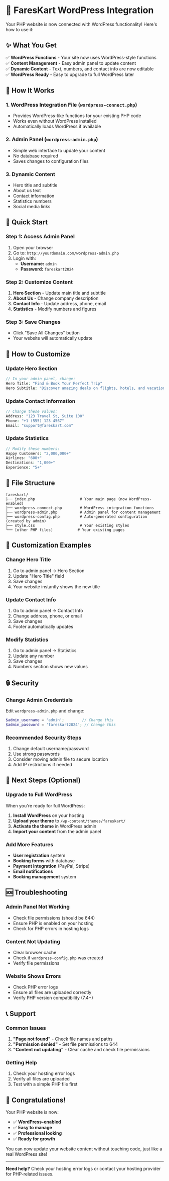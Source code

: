 # 🚀 FaresKart WordPress Integration

Your PHP website is now connected with WordPress functionality! Here's how to use it:

## ✨ What You Get

✅ **WordPress Functions** - Your site now uses WordPress-style functions  
✅ **Content Management** - Easy admin panel to update content  
✅ **Dynamic Content** - Text, numbers, and contact info are now editable  
✅ **WordPress Ready** - Easy to upgrade to full WordPress later  

## 🎯 How It Works

### 1. **WordPress Integration File** (`wordpress-connect.php`)
- Provides WordPress-like functions for your existing PHP code
- Works even without WordPress installed
- Automatically loads WordPress if available

### 2. **Admin Panel** (`wordpress-admin.php`)
- Simple web interface to update your content
- No database required
- Saves changes to configuration files

### 3. **Dynamic Content**
- Hero title and subtitle
- About us text
- Contact information
- Statistics numbers
- Social media links

## 🚀 Quick Start

### Step 1: Access Admin Panel
1. Open your browser
2. Go to: `http://yourdomain.com/wordpress-admin.php`
3. Login with:
   - **Username:** `admin`
   - **Password:** `fareskart2024`

### Step 2: Customize Content
1. **Hero Section** - Update main title and subtitle
2. **About Us** - Change company description
3. **Contact Info** - Update address, phone, email
4. **Statistics** - Modify numbers and figures

### Step 3: Save Changes
- Click "Save All Changes" button
- Your website will automatically update

## 🔧 How to Customize

### Update Hero Section
```php
// In your admin panel, change:
Hero Title: "Find & Book Your Perfect Trip"
Hero Subtitle: "Discover amazing deals on flights, hotels, and vacation packages around the world"
```

### Update Contact Information
```php
// Change these values:
Address: "123 Travel St, Suite 100"
Phone: "+1 (555) 123-4567"
Email: "support@fareskart.com"
```

### Update Statistics
```php
// Modify these numbers:
Happy Customers: "2,000,000+"
Airlines: "600+"
Destinations: "1,000+"
Experience: "5+"
```

## 📁 File Structure

```
fareskart/
├── index.php                    # Your main page (now WordPress-enabled)
├── wordpress-connect.php        # WordPress integration functions
├── wordpress-admin.php          # Admin panel for content management
├── wordpress-config.php         # Auto-generated configuration (created by admin)
├── style.css                    # Your existing styles
└── [other PHP files]           # Your existing pages
```

## 🎨 Customization Examples

### Change Hero Title
1. Go to admin panel → Hero Section
2. Update "Hero Title" field
3. Save changes
4. Your website instantly shows the new title

### Update Contact Info
1. Go to admin panel → Contact Info
2. Change address, phone, or email
3. Save changes
4. Footer automatically updates

### Modify Statistics
1. Go to admin panel → Statistics
2. Update any number
3. Save changes
4. Numbers section shows new values

## 🔒 Security

### Change Admin Credentials
Edit `wordpress-admin.php` and change:
```php
$admin_username = 'admin';        // Change this
$admin_password = 'fareskart2024'; // Change this
```

### Recommended Security Steps
1. Change default username/password
2. Use strong passwords
3. Consider moving admin file to secure location
4. Add IP restrictions if needed

## 🚀 Next Steps (Optional)

### Upgrade to Full WordPress
When you're ready for full WordPress:

1. **Install WordPress** on your hosting
2. **Upload your theme** to `/wp-content/themes/fareskart/`
3. **Activate the theme** in WordPress admin
4. **Import your content** from the admin panel

### Add More Features
- **User registration** system
- **Booking forms** with database
- **Payment integration** (PayPal, Stripe)
- **Email notifications**
- **Booking management** system

## 🆘 Troubleshooting

### Admin Panel Not Working
- Check file permissions (should be 644)
- Ensure PHP is enabled on your hosting
- Check for PHP errors in hosting logs

### Content Not Updating
- Clear browser cache
- Check if `wordpress-config.php` was created
- Verify file permissions

### Website Shows Errors
- Check PHP error logs
- Ensure all files are uploaded correctly
- Verify PHP version compatibility (7.4+)

## 📞 Support

### Common Issues
1. **"Page not found"** - Check file names and paths
2. **"Permission denied"** - Set file permissions to 644
3. **"Content not updating"** - Clear cache and check file permissions

### Getting Help
1. Check your hosting error logs
2. Verify all files are uploaded
3. Test with a simple PHP file first

## 🎉 Congratulations!

Your PHP website is now:
- ✅ **WordPress-enabled**
- ✅ **Easy to manage**
- ✅ **Professional looking**
- ✅ **Ready for growth**

You can now update your website content without touching code, just like a real WordPress site!

---

**Need help?** Check your hosting error logs or contact your hosting provider for PHP-related issues.
